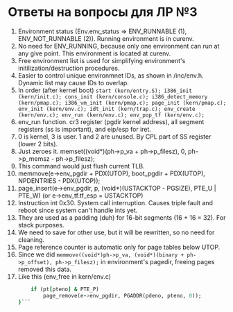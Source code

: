 # Ответы на вопросы для ЛР №3

1. Environment status (Env.env_status => ENV_RUNNABLE (1), ENV_NOT_RUNNABLE (2)). Running environment is in curenv.
2. No need for ENV_RUNNING, because only one environment can run at any give point. This environment is located at curenv.
3. Free environment list is used for simplifying environment's initilization/destruction procedures.
4. Easier to control unique environmnet IDs, as shown in /inc/env.h. Dynamic list may cause IDs to overlap.
5. In order (after kernel boot) ```
	start (kern/entry.S);
	i386_init (kern/init.c);
	cons_init (kern/console.c);
	i386_detect_memory (kern/pmap.c);
	i386_vm_init (kern/pmap.c);
	page_init (kern/pmap.c);
	env_init (kern/env.c);
	idt_init (kern/trap.c);
	env_create (kern/env.c);
	env_run (kern/env.c);
	env_pop_tf (kern/env.c); ```
6. env_run function. cr3 register (pgdir kernel address), all segment registers (ss is important), and eip/esp for iret. 
7. 0 is kernel, 3 is user. 1 and 2 are unused. By CPL part of SS register (lower 2 bits).
8. Just zeroes it. memset((void*)(ph->p_va + ph->p_filesz), 0, ph->p_memsz - ph->p_filesz);
9. This command would just flush current TLB.
10. memmove(e->env_pgdir + PDX(UTOP), boot_pgdir + PDX(UTOP), NPDENTRIES - PDX(UTOP));
11. page_insert(e->env_pgdir, p, (void*)(USTACKTOP - PGSIZE), PTE_U | PTE_W) (or e->env_tf.tf_esp = USTACKTOP)
12. Instruction int 0x30. System call interruption. Causes triple fault and reboot since system can't handle ints yet.
13. They are used as a padding (duh) for 16-bit segments (16 + 16 = 32). For stack purposes.
14. We need to save for other use, but it will be rewritten, so no need for cleaning.
15. Page reference counter is automatic only for page tables below UTOP.
16. Since we did `memmove((void*)ph->p_va, (void*)(binary + ph->p_offset), ph->p_filesz);` in environment's pagedir, freeing pages removed this data.
17. Like this (env_free in kern/env.c)
	```for (pteno = 0; pteno <= PTX(~0); pteno++) {
		if (pt[pteno] & PTE_P)
			page_remove(e->env_pgdir, PGADDR(pdeno, pteno, 0));
	}```

